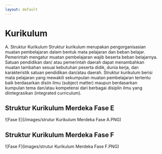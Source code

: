 ```yaml
---
layout: default
---
```


# Kurikulum
A. Struktur Kurikulum 
Struktur kurikulum merupakan pengorganisasian muatan pembelajaran dalam bentuk mata pelajaran dan beban belajar. Pemerintah mengatur muatan pembelajaran wajib beserta 
beban belajarnya. Satuan pendidikan dan/ atau pemerintah daerah dapat menambahkan muatan tambahan sesuai kebutuhan peserta didik, dunia kerja,  dan karakteristik satuan pendidikan dan/atau daerah. 
Struktur kurikulum berisi mata pelajaran yang mewakili sekumpulan muatan pembelajaran tertentu baik berdasarkan disiin ilmu (subject matter) maupun berdasarkan kumpulan tema dan/atau kompetensi dari berbagai disiplin ilmu yang diintegrasikan (integrated curriculum). 

## Struktur Kurikulum Merdeka Fase E
![Fase E](/images/strutur Kurikulum Merdeka Fase A.PNG)

## Struktur Kurikulum Merdeka Fase F
![Fase F](images/strutur Kurikulum Merdeka Fase F.PNG)












